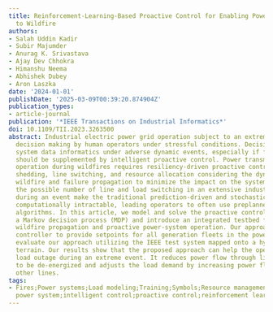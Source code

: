 ```yaml
---
title: Reinforcement-Learning-Based Proactive Control for Enabling Power Grid Resilience
  to Wildfire
authors:
- Salah Uddin Kadir
- Subir Majumder
- Anurag K. Srivastava
- Ajay Dev Chhokra
- Himanshu Neema
- Abhishek Dubey
- Aron Laszka
date: '2024-01-01'
publishDate: '2025-03-09T00:39:20.874904Z'
publication_types:
- article-journal
publication: '*IEEE Transactions on Industrial Informatics*'
doi: 10.1109/TII.2023.3263500
abstract: Industrial electric power grid operation subject to an extreme event requires
  decision making by human operators under stressful conditions. Decision making using
  system data informatics under adverse dynamic events, especially if forecasted,
  should be supplemented by intelligent proactive control. Power transmission system
  operation during wildfires requires resiliency-driven proactive control for load
  shedding, line switching, and resource allocation considering the dynamics of the
  wildfire and failure propagation to minimize the impact on the system. However,
  the possible number of line and load switching in an extensive industrial system
  during an event make the traditional prediction-driven and stochastic approaches
  computationally intractable, leading operators to often use preplanned or greedy
  algorithms. In this article, we model and solve the proactive control problem as
  a Markov decision process (MDP) and introduce an integrated testbed for spatiotemporal
  wildfire propagation and proactive power-system operation. Our approach allows the
  controller to provide setpoints for all generation fleets in the power grid. We
  evaluate our approach utilizing the IEEE test system mapped onto a hypothetical
  terrain. Our results show that the proposed approach can help the operator to reduce
  load outage during an extreme event. It reduces power flow through lines that are
  to be de-energized and adjusts the load demand by increasing power flow through
  other lines.
tags:
- Fires;Power systems;Load modeling;Training;Symbols;Resource management;Resilience;Industrial
  power system;intelligent control;proactive control;reinforcement learning (RL);resiliency;wildfire
---
```


